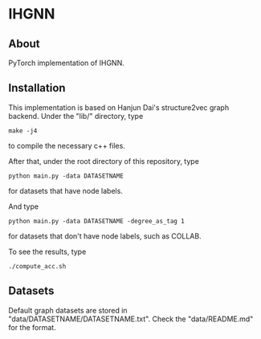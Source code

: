 # IHGNN
## About
PyTorch implementation of IHGNN.
## Installation
This implementation is based on Hanjun Dai's structure2vec graph backend. Under the "lib/" directory, type
```
make -j4
```
to compile the necessary c++ files.

After that, under the root directory of this repository, type
```
python main.py -data DATASETNAME
```
for datasets that have node labels.

And type
```
python main.py -data DATASETNAME -degree_as_tag 1
```
for datasets that don't have node labels, such as COLLAB.

To see the results, type
```
./compute_acc.sh
```
## Datasets
Default graph datasets are stored in "data/DATASETNAME/DATASETNAME.txt". Check the "data/README.md" for the format.

